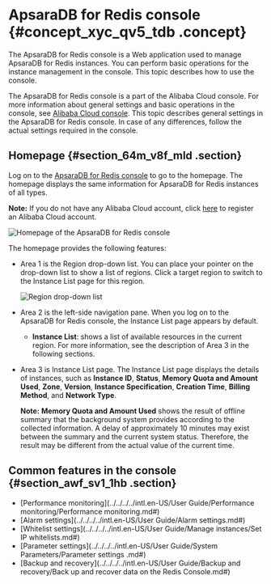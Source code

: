 # ApsaraDB for Redis console {#concept_xyc_qv5_tdb .concept}

The ApsaraDB for Redis console is a Web application used to manage ApsaraDB for Redis instances. You can perform basic operations for the instance management in the console. This topic describes how to use the console.

The ApsaraDB for Redis console is a part of the Alibaba Cloud console. For more information about general settings and basic operations in the console, see [Alibaba Cloud console](https://www.alibabacloud.com/help/doc-detail/47605.html). This topic describes general settings in the ApsaraDB for Redis console. In case of any differences, follow the actual settings required in the console.

## Homepage {#section_64m_v8f_mld .section}

Log on to the [ApsaraDB for Redis console](https://kvstore.console.aliyun.com/) to go to the homepage. The homepage displays the same information for ApsaraDB for Redis instances of all types.

**Note:** If you do not have any Alibaba Cloud account, click [here](https://account.alibabacloud.com/register/intl_register.html) to register an Alibaba Cloud account.

 ![](images/973_en-US.png "Homepage of the ApsaraDB for Redis console")

The homepage provides the following features:

-   Area 1 is the Region drop-down list. You can place your pointer on the drop-down list to show a list of regions. Click a target region to switch to the Instance List page for this region.

    ![Region drop-down list](http://static-aliyun-doc.oss-cn-hangzhou.aliyuncs.com/assets/img/3122/156593293440288_en-US.png)

-   Area 2 is the left-side navigation pane. When you log on to the ApsaraDB for Redis console, the Instance List page appears by default.
    -   **Instance List**: shows a list of available resources in the current region. For more information, see the description of Area 3 in the following sections.
-   Area 3 is Instance List page. The Instance List page displays the details of instances, such as **Instance ID**, **Status**, **Memory Quota and Amount Used**, **Zone**, **Version**, **Instance Specification**, **Creation Time**, **Billing Method**, and **Network Type**.

    **Note:** **Memory Quota and Amount Used** shows the result of offline summary that the background system provides according to the collected information. A delay of approximately 10 minutes may exist between the summary and the current system status. Therefore, the result may be different from the actual value of the current time.


## Common features in the console {#section_awf_sv1_1hb .section}

-   [Performance monitoring](../../../../intl.en-US/User Guide/Performance monitoring/Performance monitoring.md#)
-   [Alarm settings](../../../../intl.en-US/User Guide/Alarm settings.md#)
-   [Whitelist settings](../../../../intl.en-US/User Guide/Manage instances/Set IP whitelists.md#)
-   [Parameter settings](../../../../intl.en-US/User Guide/System Parameters/Parameter settings .md#)
-   [Backup and recovery](../../../../intl.en-US/User Guide/Backup and recovery/Back up and recover data on the Redis Console.md#)

